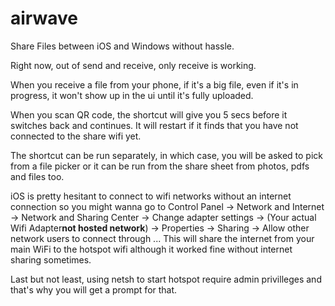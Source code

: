 # airwave
Share Files between iOS and Windows without hassle.

Right now, out of send and receive, only receive is working.

When you receive a file from your phone, if it's a big file, even if it's in progress, it won't show up in the ui until it's fully uploaded.

When you scan QR code, the shortcut will give you 5 secs before it switches back and continues. It will restart if it finds that you have not connected to the share wifi yet.

The shortcut can be run separately, in which case, you will be asked to pick from a file picker or it can be run from the share sheet from photos, pdfs and files too.

iOS is pretty hesitant to connect to wifi networks without an internet connection so you might wanna go to Control Panel -> Network and Internet -> Network and Sharing Center -> Change adapter settings -> (Your actual Wifi Adapter**not hosted network**) -> Properties -> Sharing -> Allow other network users to connect through ...
This will share the internet from your main WiFi to the hotspot wifi although it worked fine without internet sharing sometimes.

Last but not least, using netsh to start hotspot require admin privilleges and that's why you will get a prompt for that.
